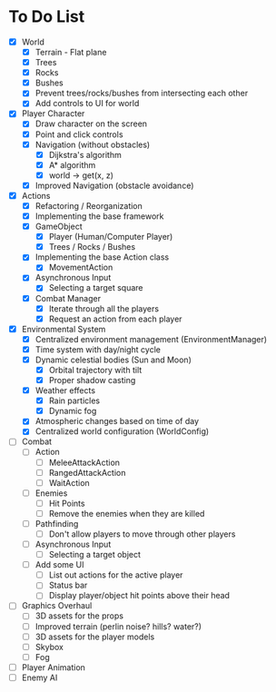 # To Do List

- [x] World
  - [x] Terrain - Flat plane
  - [x] Trees
  - [x] Rocks
  - [x] Bushes
  - [x] Prevent trees/rocks/bushes from intersecting each other
  - [x] Add controls to UI for world
- [x] Player Character
  - [x] Draw character on the screen
  - [x] Point and click controls
  - [x] Navigation (without obstacles)
    - [x] Dijkstra's algorithm
    - [x] A\* algorithm
    - [x] world -> get(x, z)
  - [x] Improved Navigation (obstacle avoidance)
- [x] Actions
  - [x] Refactoring / Reorganization
  - [x] Implementing the base framework
  - [x] GameObject
    - [x] Player (Human/Computer Player)
    - [x] Trees / Rocks / Bushes
  - [x] Implementing the base Action class
    - [x] MovementAction
  - [x] Asynchronous Input
    - [x] Selecting a target square
  - [x] Combat Manager
    - [x] Iterate through all the players
    - [x] Request an action from each player
- [x] Environmental System
  - [x] Centralized environment management (EnvironmentManager)
  - [x] Time system with day/night cycle
  - [x] Dynamic celestial bodies (Sun and Moon)
    - [x] Orbital trajectory with tilt
    - [x] Proper shadow casting
  - [x] Weather effects
    - [x] Rain particles
    - [x] Dynamic fog
  - [x] Atmospheric changes based on time of day
  - [x] Centralized world configuration (WorldConfig)
- [ ] Combat
  - [ ] Action
    - [ ] MeleeAttackAction
    - [ ] RangedAttackAction
    - [ ] WaitAction
  - [ ] Enemies
    - [ ] Hit Points
    - [ ] Remove the enemies when they are killed
  - [ ] Pathfinding
    - [ ] Don't allow players to move through other players
  - [ ] Asynchronous Input
    - [ ] Selecting a target object
  - [ ] Add some UI
    - [ ] List out actions for the active player
    - [ ] Status bar
    - [ ] Display player/object hit points above their head
- [ ] Graphics Overhaul
  - [ ] 3D assets for the props
  - [ ] Improved terrain (perlin noise? hills? water?)
  - [ ] 3D assets for the player models
  - [ ] Skybox
  - [ ] Fog
- [ ] Player Animation
- [ ] Enemy AI